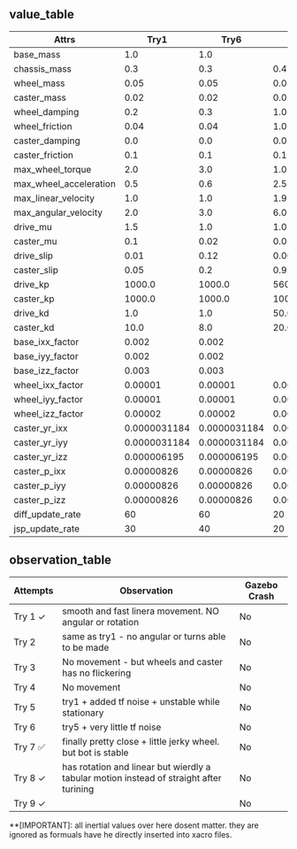 ## value_table

| Attrs                  | Try1         | Try6         | Try7         | Try8         | Try9         |
|------------------------|--------------|--------------|--------------|--------------|--------------|
| base_mass              | 1.0          | 1.0          |              |              |              |
| chassis_mass           | 0.3          | 0.3          | 0.4          | 0.5          | 0.3          |
| wheel_mass             | 0.05         | 0.05         | 0.05         | 0.15         | 0.01         |
| caster_mass            | 0.02         | 0.02         | 0.05         | 0.10         | 0.01         |
| wheel_damping          | 0.2          | 0.3          | 1.0          | 1.0          | 1.0          |
| wheel_friction         | 0.04         | 0.04         | 1.0          | 1.0          | 1.0          |
| caster_damping         | 0.0          | 0.0          | 0.0          | 0.0          | 0.0          |
| caster_friction        | 0.1          | 0.1          | 0.1          | 0.1          | 0.1          |
| max_wheel_torque       | 2.0          | 3.0          | 1.0          | 1.0          | 1.0          |
| max_wheel_acceleration | 0.5          | 0.6          | 2.5          | 2.5          | 2.0          |
| max_linear_velocity    | 1.0          | 1.0          | 1.9          | 1.0          | 1.9          |
| max_angular_velocity   | 2.0          | 3.0          | 6.0          | 6.0          | 6.0          |
| drive_mu               | 1.5          | 1.0          | 1.0          | 10.0         | 1.0          |
| caster_mu              | 0.1          | 0.02         | 0.01         | 0.01         | 0.01         |
| drive_slip             | 0.01         | 0.12         | 0.005        | 0.01         |              |
| caster_slip            | 0.05         | 0.2          | 0.95         | 0.05         |              |
| drive_kp               | 1000.0       | 1000.0       | 5600         | 1.0e+27      | 5600         |
| caster_kp              | 1000.0       | 1000.0       | 1000         | 1.0e+27      | 1000         |
| drive_kd               | 1.0          | 1.0          | 50.0         | 1.0e+27      | 50           |
| caster_kd              | 10.0         | 8.0          | 20.0         | 1.0e+27      | 20           |
| base_ixx_factor        | 0.002        | 0.002        |              |              |              |
| base_iyy_factor        | 0.002        | 0.002        |              |              |              |
| base_izz_factor        | 0.003        | 0.003        |              |              |              |
| wheel_ixx_factor       | 0.00001      | 0.00001      | 0.0003451    | 0.0003451    | 0.000003451  |
| wheel_iyy_factor       | 0.00001      | 0.00001      | 0.0003451    | 0.0003451    | 0.000003451  |
| wheel_izz_factor       | 0.00002      | 0.00002      | 0.0006       | 0.0006       | 0.000006     |
| caster_yr_ixx          | 0.0000031184 | 0.0000031184 | 0.00031184   | 0.00031184   | 0.0000031184 |
| caster_yr_iyy          | 0.0000031184 | 0.0000031184 | 0.00031184   | 0.00031184   | 0.0000031184 |
| caster_yr_izz          | 0.000006195  | 0.000006195  | 0.0006195    | 0.0006195    | 0.000006195  |
| caster_p_ixx           | 0.00000826   | 0.00000826   | 0.000826     | 0.000826     | 0.00000826   |
| caster_p_iyy           | 0.00000826   | 0.00000826   | 0.000826     | 0.000826     | 0.00000826   |
| caster_p_izz           | 0.00000826   | 0.00000826   | 0.000826     | 0.000826     | 0.00000826   |
| diff_update_rate       | 60           | 60           | 20           | 60           | 60           |
| jsp_update_rate        | 30           | 40           | 20           | 40           | 40           |


## observation_table
| Attempts | Observation                                                     | Gazebo Crash |
|----------|-----------------------------------------------------------------|--------------|
| Try 1  ✓ | smooth and fast linera movement. NO angular or rotation         | No           |
| Try 2    | same as try1 - no angular or turns able to be made              | No           |
| Try 3    | No movement - but wheels and caster has no flickering           | No           |
| Try 4    | No movement                                                     | No           |
| Try 5    | try1 + added tf noise + unstable while stationary               | No           |
| Try 6    | try5 + very little tf noise                                     | No           |
| Try 7 ✅ | finally pretty close + little jerky wheel. but bot is stable    | No           |
| Try 8  ✓ | has rotation and linear but wierdly a tabular motion instead of straight after turining  | No           |
| Try 9  ✓ |   | No           |

**[IMPORTANT]: all inertial values over here dosent matter.
               they are ignored as formuals have he directly inserted into xacro files.